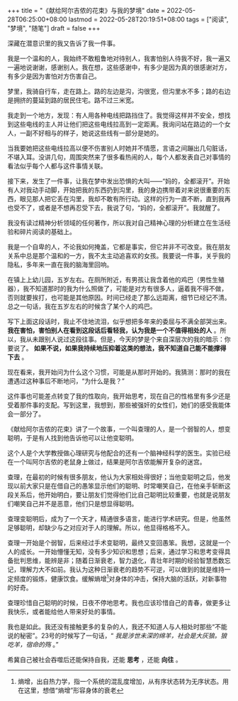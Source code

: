 +++
title = "《献给阿尔吉侬的花束》与我的梦境"
date = 2022-05-28T06:25:00+08:00
lastmod = 2022-05-28T20:19:51+08:00
tags = ["阅读", "梦境", "随笔"]
draft = false
+++

深藏在潜意识里的我又告诉了我一件事。

我是一个温和的人，我始终不敢粗鲁地对待别人，我害怕别人待我不好，我一遍又一遍地说谢谢，感谢别人。我在想，这些感谢中，有多少是因为真的很感谢对方，有多少是因为害怕对方伤害自己。

梦里，我骑自行车，走在路上。路的左边是沟，沟很宽，但沟里水不多；路的右边是拥挤的蔓延到路的居民住宅。路不过三米宽。

我走到一个地方，发现：有人用各种电线把路挡住了。我觉得这样并不安全，想找到这些电线的主人并让他们把这些电线拉高到一定距离。我询问站在路边的一个女人，一副不好相与的样子，她说这些线有一部分是她的。

当我要她把这些电线拉高以便不伤害别人时她并不情愿，言语之间蹦出几句脏话，不堪入耳。没讲几句，周围突然来了很多看热闹的人，每个人都发表自己对事情的看法似乎每个人都与这件事情关联。

接下来，发生了一件事，让我在梦中发出恐惧的大叫——“妈的，全都滚开”。开始有人对我动手动脚，开始把我的东西扔到沟里，我的身边携带着对来说很重要的东西，眼见那人把它丢在沟里，我却不敢有所行动。这样的行为一直不断，直到我再也受不了，或者是不想再忍受下去，我说了句，“妈的，全都滚开”。我就醒了。

我没有读过精神分析领域的任何著作，所以我对自己精神心理的分析建立在生活经验和碎片阅读的基础上。

我是一个自卑的人，不论我如何掩盖，它都是事实，但它并非不可改变。我在朋友关系中总是那个温和的一方，我不太主动追喜欢的女孩。我要说一件事，关乎我的隐私，多年来一直在我的脑海里回响。

在镇上上幼儿园，五岁左右。在厕所附近，有男孩让我含着他的鸡巴（男性生殖器），我不知道那时的我为什么照做了，可能是对方有很多人，逼着我不得不做，否则就要挨打，也可能是其他原因。时间已经走了那么远距离，细节已经记不清。总之一句话，我在五岁左右的时候含了某个人的鸡巴。

写下上面这段话时，我止不住地流泪，似乎想把多年来的委屈与不满全部哭出来。 **我在害怕，害怕别人在看到这段话后看轻我，认为我是一个不值得相处的人** 。所以，我从未跟别人说过这段往事。但是，今天的梦是个来自深层次的我的暗示：你要说了。 **如果不说，如果我持续地压抑着这类的想法，我不知道自己能不能撑得下去** 。

现在看来，我开始问为什么这个习惯，可能是从那时开始的。我猜测：那时的我在遭遇过这种事后不断地问，“为什么是我？”

这件事也可能差点转变了我的性取向，我开始思考，现在自己的性格里有多少还是受着那件事的支配。写到这里，我想到，那些被强奸的女性们，她们的感受我能体会一部分了。

《献给阿尔吉侬的花束》讲了一个故事，一个叫查理的人，是一个弱智的人，想变聪明，于是有人找到他告诉他可以让他变聪明。

这个人是个大学教授做心理研究与他配合的还有一个脑神经科学的医生。实验已经在一个叫阿尔吉侬的老鼠身上做过，结果是阿尔吉侬能解开复杂的迷宫。

查理，在最初的时候有很多朋友，他认为大家相处得很好；当他变聪明之后，他发现以前大家只是在借自己的愚笨显示他们的聪明、时常嘲笑自己，在他亲手斩断这段关系后，他开始明白，要让朋友们觉得他们比自己聪明比较重要，也就是说朋友们嘲笑自己并不是恶意，他们只是想显得聪明。

查理变聪明后，成为了一个天才，精通很多语言，能进行学术研究。但是，他虽然足够聪明，却缺少与之对应对于人的理解。所以，他显得格格不入。

查理一开始是个弱智，后来经过手术变聪明，最终又变回愚笨。我想，这就是一个人的成长。一开始懵懂无知，没有多少知识和思想；后来，通过学习和思考变得具备批判思维，能辨是非；随着日渐衰老，智力退化，青壮年时期的经验智慧悉数忘记，理解力大不如前。我认为这种日渐衰老的趋势不可逆，可以做到的就是维持一定频度的锻炼，健康饮食。缓解熵增[^fn:1]对身体的冲击，保持大脑的活跃，对新事物的好奇。

查理珍惜自己聪明的时候，日夜不停地思考。我也应该珍惜自己的青春，做更多让我快乐，或者能给他人带来好处的事情。

我也是如此。我还没有接触更多的复杂的人，我还不知道人与人相处时那些“不能说的秘密”。23号的时候写了一句话，“ _我是涉世未深的绵羊，社会是大灰狼。狼吃羊，宿命的殇_ 。”

希冀自己被社会吞噬后还能保持自我，还能 **思考** ，还能 **向往** 。

[^fn:1]: 熵增，出自热力学，指一个系统的混乱度增加，从有序状态转为无序状态。用在这里，想借“熵增”形容身体的衰老